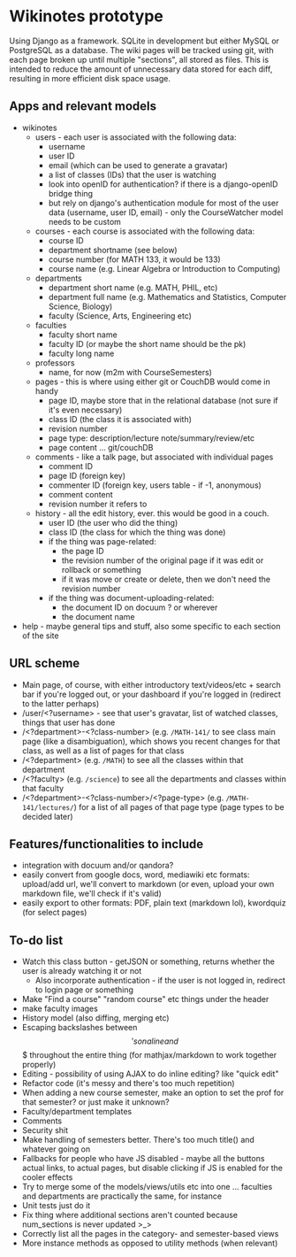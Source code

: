 Wikinotes prototype
==================

Using Django as a framework. SQLite in development but either MySQL or PostgreSQL as a database. The wiki pages will be tracked using git, with each page broken up until multiple "sections", all stored as files. This is intended to reduce the amount of unnecessary data stored for each diff, resulting in more efficient disk space usage.

Apps and relevant models
---------

*	wikinotes
	*	users - each user is associated with the following data:
		*	username
		*	user ID
		*	email (which can be used to generate a gravatar)
		*	a list of classes (IDs) that the user is watching
		*	look into openID for authentication? if there is a django-openID bridge thing
		*	but rely on django's authentication module for most of the user data (username, user ID, email) - only the CourseWatcher model needs to be custom
	*	courses - each course is associated with the following data:
		*	course ID
		*	department shortname (see below)
		*	course number (for MATH 133, it would be 133)
		*	course name (e.g. Linear Algebra or Introduction to Computing)
	*	departments
		*	department short name (e.g. MATH, PHIL, etc)
		*	department full name (e.g. Mathematics and Statistics, Computer Science, Biology)
		*	faculty (Science, Arts, Engineering etc)
	*	faculties
		*	faculty short name
		*	faculty ID (or maybe the short name should be the pk)
		*	faculty long name
	*	professors
		*	name, for now (m2m with CourseSemesters)
	*	pages - this is where using either git or CouchDB would come in handy
		*	page ID, maybe store that in the relational database (not sure if it's even necessary)
		*	class ID (the class it is associated with)
		*	revision number
		*	page type: description/lecture note/summary/review/etc
		*	page content ... git/couchDB
	*	comments - like a talk page, but associated with individual pages
		*	comment ID
		*	page ID (foreign key)
		*	commenter ID (foreign key, users table - if -1, anonymous)
		*	comment content
		*	revision number it refers to
	*	history - all the edit history, ever. this would be good in a couch.
		*	user ID (the user who did the thing)
		*	class ID (the class for which the thing was done)
		*	if the thing was page-related:
			*	the page ID
			*	the revision number of the original page if it was edit or rollback or something
			*	if it was move or create or delete, then we don't need the revision number
		*	if the thing was document-uploading-related:
			*	the document ID on docuum ? or wherever
			*	the document name
*	help - maybe general tips and stuff, also some specific to each section of the site

URL scheme
----------

*	Main page, of course, with either introductory text/videos/etc + search bar if you're logged out, or your dashboard if you're logged in (redirect to the latter perhaps)
*	/user/<?username> - see that user's gravatar, list of watched classes, things that user has done
*	/<?department>-<?class-number> (e.g. `/MATH-141/` to see class main page (like a disambiguation), which shows you recent changes for that class, as well as a list of pages for that class
*	/<?department> (e.g. `/MATH`) to see all the classes within that department
*	/<?faculty> (e.g. `/science`) to see all the departments and classes within that faculty
*	/<?department>-<?class-number>/<?page-type> (e.g. `/MATH-141/lectures/`) for a list of all pages of that page type (page types to be decided later)

Features/functionalities to include
-----------------------------------

*	integration with docuum and/or qandora?
*	easily convert from google docs, word, mediawiki etc formats: upload/add url, we'll convert to markdown (or even, upload your own markdown file, we'll check if it's valid)
*	easily export to other formats: PDF, plain text (markdown lol), kwordquiz (for select pages)

To-do list
----------

*	Watch this class button - getJSON or something, returns whether the user is already watching it or not
	*	Also incorporate authentication - if the user is not logged in, redirect to login page or something
*	Make "Find a course" "random course" etc things under the header
*	make faculty images
*	History model (also diffing, merging etc)
*	Escaping backslashes between $$'s on a line and $$$ throughout the entire thing (for mathjax/markdown to work together properly)
*	Editing - possibility of using AJAX to do inline editing? like "quick edit"
*	Refactor code (it's messy and there's too much repetition)
*	When adding a new course semester, make an option to set the prof for that semester? or just make it unknown?
*	Faculty/department templates
*	Comments
*	Security shit
*	Make handling of semesters better. There's too much title() and whatever going on
*	Fallbacks for people who have JS disabled - maybe all the buttons actual links, to actual pages, but disable clicking if JS is enabled for the cooler effects
*	Try to merge some of the models/views/utils etc into one ... faculties and departments are practically the same, for instance
*	Unit tests just do it
*	Fix thing where additional sections aren't counted because num_sections is never updated >_>
*	Correctly list all the pages in the category- and semester-based views
*	More instance methods as opposed to utility methods (when relevant)

